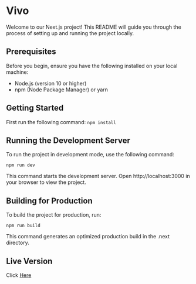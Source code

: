 # Vivo

Welcome to our Next.js project! This README will guide you through the process of setting up and running the project locally.

## Prerequisites

Before you begin, ensure you have the following installed on your local machine:

- Node.js (version 10 or higher)
- npm (Node Package Manager) or yarn

## Getting Started

First run the following command:
`npm install`

## Running the Development Server

To run the project in development mode, use the following command:

`npm run dev`

This command starts the development server. Open http://localhost:3000 in your browser to view the project.

## Building for Production

To build the project for production, run:

`npm run build`

This command generates an optimized production build in the .next directory.

## Live Version

Click [Here](https://vivo-five.vercel.app/)
